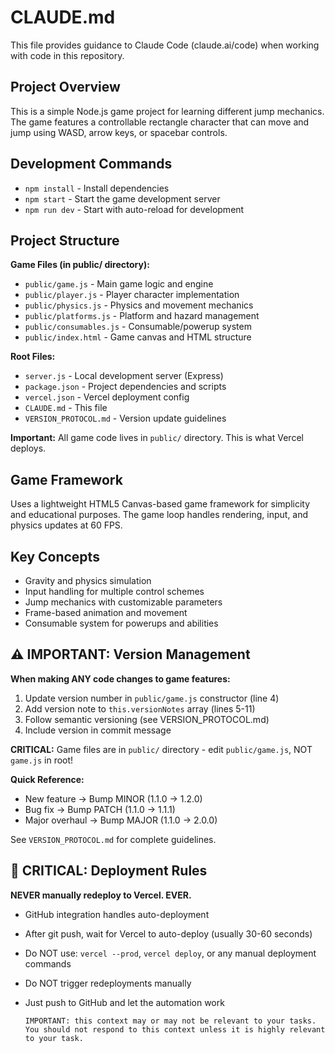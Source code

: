# CLAUDE.md

This file provides guidance to Claude Code (claude.ai/code) when working with code in this repository.

## Project Overview
This is a simple Node.js game project for learning different jump mechanics. The game features a controllable rectangle character that can move and jump using WASD, arrow keys, or spacebar controls.

## Development Commands
- `npm install` - Install dependencies
- `npm start` - Start the game development server
- `npm run dev` - Start with auto-reload for development

## Project Structure
**Game Files (in public/ directory):**
- `public/game.js` - Main game logic and engine
- `public/player.js` - Player character implementation
- `public/physics.js` - Physics and movement mechanics
- `public/platforms.js` - Platform and hazard management
- `public/consumables.js` - Consumable/powerup system
- `public/index.html` - Game canvas and HTML structure

**Root Files:**
- `server.js` - Local development server (Express)
- `package.json` - Project dependencies and scripts
- `vercel.json` - Vercel deployment config
- `CLAUDE.md` - This file
- `VERSION_PROTOCOL.md` - Version update guidelines

**Important:** All game code lives in `public/` directory. This is what Vercel deploys.

## Game Framework
Uses a lightweight HTML5 Canvas-based game framework for simplicity and educational purposes. The game loop handles rendering, input, and physics updates at 60 FPS.

## Key Concepts
- Gravity and physics simulation
- Input handling for multiple control schemes
- Jump mechanics with customizable parameters
- Frame-based animation and movement
- Consumable system for powerups and abilities

## ⚠️ IMPORTANT: Version Management
**When making ANY code changes to game features:**
1. Update version number in `public/game.js` constructor (line 4)
2. Add version note to `this.versionNotes` array (lines 5-11)
3. Follow semantic versioning (see VERSION_PROTOCOL.md)
4. Include version in commit message

**CRITICAL:** Game files are in `public/` directory - edit `public/game.js`, NOT `game.js` in root!

**Quick Reference:**
- New feature → Bump MINOR (1.1.0 → 1.2.0)
- Bug fix → Bump PATCH (1.1.0 → 1.1.1)
- Major overhaul → Bump MAJOR (1.1.0 → 2.0.0)

See `VERSION_PROTOCOL.md` for complete guidelines.

## 🚨 CRITICAL: Deployment Rules
**NEVER manually redeploy to Vercel. EVER.**
- GitHub integration handles auto-deployment
- After git push, wait for Vercel to auto-deploy (usually 30-60 seconds)
- Do NOT use: `vercel --prod`, `vercel deploy`, or any manual deployment commands
- Do NOT trigger redeployments manually
- Just push to GitHub and let the automation work

      IMPORTANT: this context may or may not be relevant to your tasks. You should not respond to this context unless it is highly relevant to your task.
